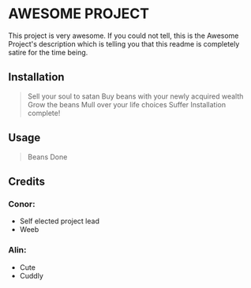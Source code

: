 # AWESOME PROJECT
This project is very awesome. If you could not tell, this is the Awesome Project's description which is telling you that this readme is completely satire for the time being.
## Installation
> Sell your soul to satan
> Buy beans with your newly acquired wealth
> Grow the beans
> Mull over your life choices
> Suffer
> Installation complete!
## Usage
> Beans
> Done

## Credits
### Conor:
 - Self elected project lead
 - Weeb
### Alin:
 - Cute
 - Cuddly
